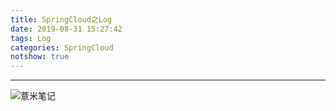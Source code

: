 ```yaml
---
title: SpringCloud之Log
date: 2019-08-31 15:27:42
tags: Log
categories: SpringCloud
notshow: true
---
```



---


![薏米笔记](https://image.eelve.com/eblog/eblog-b269767ff45b4e01a1c380e38898c1c0.png)
